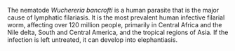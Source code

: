 [//]: # (Created by ./bin/manage_files.pl from ./species/Wuchereria_bancrofti/Wuchereria_bancrofti.about.html on Thu Jun 11 13:46:31 2020)
The nematode _Wuchereria bancrofti_ is a human parasite that is the major cause of lymphatic filariasis. It is the most prevalent human infective filarial worm, affecting over 120 million people, primarily in Central Africa and the Nile delta, South and Central America, and the tropical regions of Asia. If the infection is left untreated, it can develop into elephantiasis.

